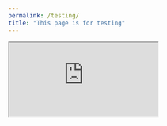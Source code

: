 ```yaml
---
permalink: /testing/
title: "This page is for testing"
---
```


 <div><iframe src="https://www.franziroesner.com/" title="Advisor website"></iframe> </div>